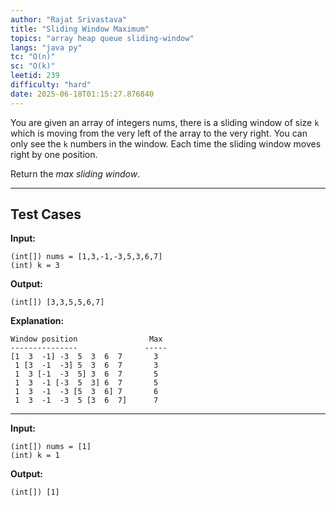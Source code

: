 ```yaml
---
author: "Rajat Srivastava"
title: "Sliding Window Maximum"
topics: "array heap queue sliding-window"
langs: "java py"
tc: "O(n)"
sc: "O(k)"
leetid: 239
difficulty: "hard"
date: 2025-06-18T01:15:27.876840
---
```


You are given an array of integers nums, 
there is a sliding window of size `k` which is moving from the very left of the array to the very right. 
You can only see the `k` numbers in the window. 
Each time the sliding window moves right by one position.

Return the _max sliding window_.

---

## Test Cases

**Input:** 
```
(int[]) nums = [1,3,-1,-3,5,3,6,7]
(int) k = 3
```

**Output:** 
```
(int[]) [3,3,5,5,6,7]
```

**Explanation:**
```
Window position                Max
---------------               -----
[1  3  -1] -3  5  3  6  7       3
 1 [3  -1  -3] 5  3  6  7       3
 1  3 [-1  -3  5] 3  6  7       5
 1  3  -1 [-3  5  3] 6  7       5
 1  3  -1  -3 [5  3  6] 7       6
 1  3  -1  -3  5 [3  6  7]      7
```

---

**Input:**
```
(int[]) nums = [1]
(int) k = 1
```

**Output:**
```
(int[]) [1]
```